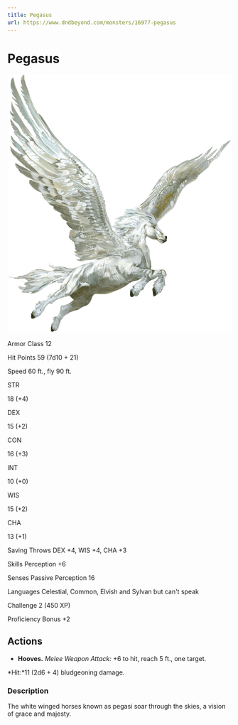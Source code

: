 ```yaml
---
title: Pegasus
url: https://www.dndbeyond.com/monsters/16977-pegasus
---
```


# Pegasus

![Pegasus](pegasus.png)

Armor Class
12

Hit Points
59
(7d10 + 21)

Speed
60 ft., fly 90 ft.

STR

18
(+4)

DEX

15
(+2)

CON

16
(+3)

INT

10
(+0)

WIS

15
(+2)

CHA

13
(+1)

Saving Throws
DEX +4, WIS +4, CHA +3

Skills
Perception +6

Senses
Passive Perception 16

Languages
Celestial, Common, Elvish and Sylvan but can't speak

Challenge
2 (450 XP)

Proficiency Bonus
+2

## Actions

* **Hooves.** *Melee Weapon Attack:* +6 to hit, reach 5 ft., one target.

*Hit:*11 (2d6 + 4) bludgeoning damage.

### Description

The white winged horses known as pegasi soar through the skies, a vision of grace and majesty.